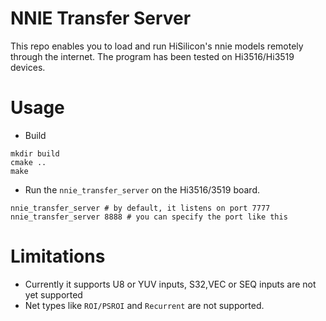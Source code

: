 # NNIE Transfer Server
This repo enables you to load and run HiSilicon's nnie models remotely through the internet. The program has been tested
on Hi3516/Hi3519 devices.

# Usage
* Build
```shell script
mkdir build
cmake ..
make
```
* Run the `nnie_transfer_server` on the Hi3516/3519 board.
```shell script
nnie_transfer_server # by default, it listens on port 7777
nnie_transfer_server 8888 # you can specify the port like this
```

# Limitations
* Currently it supports U8 or YUV inputs, S32,VEC or SEQ inputs are not yet supported
* Net types like `ROI/PSROI` and `Recurrent` are not supported.